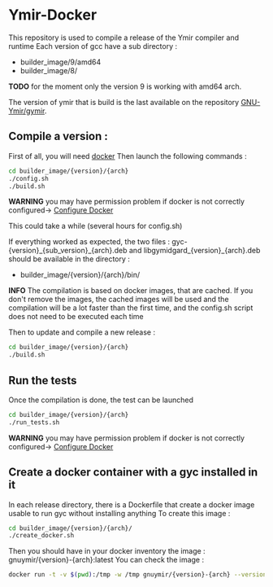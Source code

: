 # Ymir-Docker

This repository is used to compile a release of the Ymir compiler and runtime
Each version of gcc have a sub directory :
- builder_image/9/amd64
- builder_image/8/

**TODO** for the moment only the version 9 is working with amd64 arch. 

The version of ymir that is build is the last available on the repository [GNU-Ymir/gymir](https://github.com/GNU-Ymir/gymir).

## Compile a version :

First of all, you will need [docker](https://docs.docker.com/get-docker/)
Then launch the following commands : 
```bash
cd builder_image/{version}/{arch}
./config.sh
./build.sh
```

**WARNING** you may have permission problem if docker is not correctly configured->  [Configure Docker](https://docs.docker.com/engine/install/linux-postinstall/)

This could take a while (several hours for config.sh)

If everything worked as expected, the two files : gyc-{version}\_{sub_version}\_{arch}.deb and libgymidgard\_{version}\_{arch}.deb should be available in the directory :

- builder_image/{version}/{arch}/bin/

**INFO** The compilation is based on docker images, that are cached.
If you don't remove the images, the cached images will be used and the
compilation will be a lot faster than the first time, and the
config.sh script does not need to be executed each time

Then to update and compile a new release :  
```bash
cd builder_image/{version}/{arch}
./build.sh
```

## Run the tests

Once the compilation is done, the test can be launched

```bash
cd builder_image/{version}/{arch}
./run_tests.sh
```

**WARNING** you may have permission problem if docker is not correctly configured->  [Configure Docker](https://docs.docker.com/engine/install/linux-postinstall/)

## Create a docker container with a gyc installed in it

In each release directory, there is a Dockerfile that create a docker image usable to run gyc without installing anything
To create this image : 
```bash
cd builder_image/{version}/{arch}/
./create_docker.sh
```

Then you should have in your docker inventory the image : gnuymir/{version}-{arch}:latest
You can check the image : 
```bash
docker run -t -v $(pwd):/tmp -w /tmp gnuymir/{version}-{arch} --version 
```




